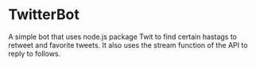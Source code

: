 # TwitterBot
A simple bot that uses node.js package Twit to find certain hastags to retweet and favorite tweets. It also uses the
stream function of the API to reply to follows. 
